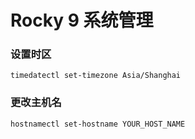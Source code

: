 # Rocky 9 系统管理

### 设置时区

```
timedatectl set-timezone Asia/Shanghai
```

### 更改主机名

```
hostnamectl set-hostname YOUR_HOST_NAME
```